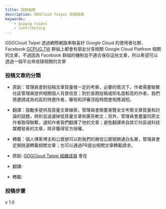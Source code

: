 ```yaml
---
title: 投搞指南
description: GDGCloud Taipei 投搞指南
keywords:
    - gcppug taipei
    - contributing
---
```


GDGCloud Taipei 透過網際網路串聯喜好 Google Cloud 的使用者社群，Facebook [GCPUG.TW](https://www.facebook.com/groups/GCPUG.TW) 群組上都會有朋友分享相關 Google Cloud Platfrom 相關的文章，不過因為 Facebook 群組的機制並不適合保存這些文章，所以希望可以透過一個平台來收錄相關的文章

### 投稿文章的分類

- 原創：管理員會對投稿文章質量做一定的考察，必要的情況下，作者需要聯繫社區管理員提供相關個人背景信息；對於長期投稿或知名度較高的作者，我們將邀請成為社區的特邀作者，審核和評審流程時間會相應減短。
- 翻譯：鼓勵多提供高質量文章線索，管理員會簡要瀏覽全文考察文章質量和討論的話題，辨別並過濾掉低質量文章和廣告軟文；另外，管理員會盡量同原文作者取得聯繫，通知作者我們翻譯了他的文章；避免翻譯來自其它社區或科技媒體發表的文章，除非獲得官方授權。
- 轉載：個人博客博主和公眾號可以對我們的微信公眾號開通白名單，管理員會定期挑選轉載相關文章；也可以通過PR提出相關文章轉載請求。

- 原創: [GDGCloud Taipei 組織成員](https://github.com/orgs/gdgcloud-taipei/people) 會在 
- 翻譯:
- 轉載:



### 投稿步骤

v 1.0